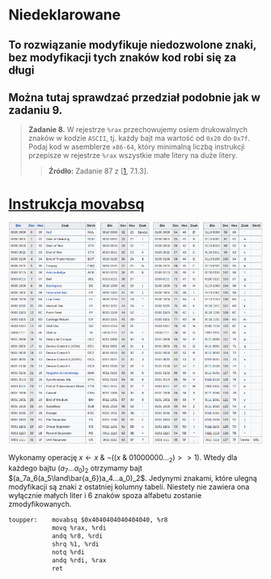 # Niedeklarowane
## To rozwiązanie modyfikuje niedozwolone znaki, bez modyfikacji tych znaków kod robi się za długi
## Można tutaj sprawdzać przedział podobnie jak w zadaniu 9.

> **Zadanie 8.** W rejestrze `%rax` przechowujemy osiem drukowalnych znaków w kodzie `ASCII`, tj. każdy bajt ma wartość od `0x20` do `0x7f`. Podaj kod w asemblerze `x86-64`, który minimalną liczbą instrukcji przepisze w rejestrze `%rax` wszystkie małe litery na duże litery.
>> **Źródło:** Zadanie 87 z [[1](https://ia601602.us.archive.org/29/items/B-001-001-251/B-001-001-251.pdf), 7.1.3].

# [Instrukcja movabsq](https://stackoverflow.com/questions/40315803/difference-between-movq-and-movabsq-in-x86-64)

![Tabela kodów ASCII](zadanie8.1.png)

Wykonamy operację $x \leftarrow x \ \& \ \lnot((x \ \& \ 01000000..._2) >> 1)$. Wtedy dla każdego bajtu $(a_7...a_0)_2$ otrzymamy bajt $(a_7a_6(a_5\land\bar{a_6})a_4...a_0)_2$. Jedynymi znakami, które ulegną modyfikacji są znaki z ostatniej kolumny tabeli. Niestety nie zawiera ona wyłącznie małych liter i 6 znaków spoza alfabetu zostanie zmodyfikowanych.

```assembly
toupper:    movabsq $0x4040404040404040, %r8 
            movq %rax, %rdi
            andq %r8, %rdi
            shrq %1, %rdi
            notq %rdi
            andq %rdi, %rax
            ret
```


